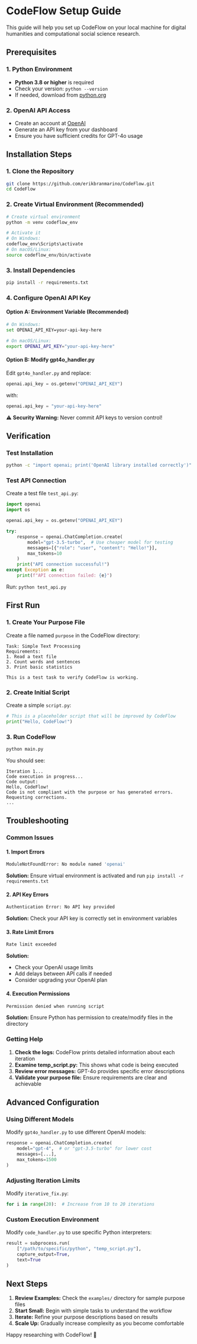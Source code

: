 # CodeFlow Setup Guide

This guide will help you set up CodeFlow on your local machine for digital humanities and computational social science research.

## Prerequisites

### 1. Python Environment
- **Python 3.8 or higher** is required
- Check your version: `python --version`
- If needed, download from [python.org](https://www.python.org/downloads/)

### 2. OpenAI API Access
- Create an account at [OpenAI](https://platform.openai.com/)
- Generate an API key from your dashboard
- Ensure you have sufficient credits for GPT-4o usage

## Installation Steps

### 1. Clone the Repository
```bash
git clone https://github.com/erikbranmarino/CodeFlow.git
cd CodeFlow
```

### 2. Create Virtual Environment (Recommended)
```bash
# Create virtual environment
python -m venv codeflow_env

# Activate it
# On Windows:
codeflow_env\Scripts\activate
# On macOS/Linux:
source codeflow_env/bin/activate
```

### 3. Install Dependencies
```bash
pip install -r requirements.txt
```

### 4. Configure OpenAI API Key

#### Option A: Environment Variable (Recommended)
```bash
# On Windows:
set OPENAI_API_KEY=your-api-key-here

# On macOS/Linux:
export OPENAI_API_KEY="your-api-key-here"
```

#### Option B: Modify gpt4o_handler.py
Edit `gpt4o_handler.py` and replace:
```python
openai.api_key = os.getenv("OPENAI_API_KEY")
```
with:
```python
openai.api_key = "your-api-key-here"
```

⚠️ **Security Warning:** Never commit API keys to version control!

## Verification

### Test Installation
```bash
python -c "import openai; print('OpenAI library installed correctly')"
```

### Test API Connection
Create a test file `test_api.py`:
```python
import openai
import os

openai.api_key = os.getenv("OPENAI_API_KEY")

try:
    response = openai.ChatCompletion.create(
        model="gpt-3.5-turbo",  # Use cheaper model for testing
        messages=[{"role": "user", "content": "Hello!"}],
        max_tokens=10
    )
    print("API connection successful!")
except Exception as e:
    print(f"API connection failed: {e}")
```

Run: `python test_api.py`

## First Run

### 1. Create Your Purpose File
Create a file named `purpose` in the CodeFlow directory:
```text
Task: Simple Text Processing
Requirements:
1. Read a text file
2. Count words and sentences
3. Print basic statistics

This is a test task to verify CodeFlow is working.
```

### 2. Create Initial Script
Create a simple `script.py`:
```python
# This is a placeholder script that will be improved by CodeFlow
print("Hello, CodeFlow!")
```

### 3. Run CodeFlow
```bash
python main.py
```

You should see:
```
Iteration 1...
Code execution in progress...
Code output:
Hello, CodeFlow!
Code is not compliant with the purpose or has generated errors. Requesting corrections.
...
```

## Troubleshooting

### Common Issues

#### 1. Import Errors
```bash
ModuleNotFoundError: No module named 'openai'
```
**Solution:** Ensure virtual environment is activated and run `pip install -r requirements.txt`

#### 2. API Key Errors
```bash
Authentication Error: No API key provided
```
**Solution:** Check your API key is correctly set in environment variables

#### 3. Rate Limit Errors
```bash
Rate limit exceeded
```
**Solution:** 
- Check your OpenAI usage limits
- Add delays between API calls if needed
- Consider upgrading your OpenAI plan

#### 4. Execution Permissions
```bash
Permission denied when running script
```
**Solution:** Ensure Python has permission to create/modify files in the directory

### Getting Help

1. **Check the logs:** CodeFlow prints detailed information about each iteration
2. **Examine temp_script.py:** This shows what code is being executed
3. **Review error messages:** GPT-4o provides specific error descriptions
4. **Validate your purpose file:** Ensure requirements are clear and achievable

## Advanced Configuration

### Using Different Models
Modify `gpt4o_handler.py` to use different OpenAI models:
```python
response = openai.ChatCompletion.create(
    model="gpt-4",  # or "gpt-3.5-turbo" for lower cost
    messages=[...],
    max_tokens=1500
)
```

### Adjusting Iteration Limits
Modify `iterative_fix.py`:
```python
for i in range(20):  # Increase from 10 to 20 iterations
```

### Custom Execution Environment
Modify `code_handler.py` to use specific Python interpreters:
```python
result = subprocess.run(
    ["/path/to/specific/python", "temp_script.py"],
    capture_output=True,
    text=True
)
```

## Next Steps

1. **Review Examples:** Check the `examples/` directory for sample purpose files
2. **Start Small:** Begin with simple tasks to understand the workflow
3. **Iterate:** Refine your purpose descriptions based on results
4. **Scale Up:** Gradually increase complexity as you become comfortable

Happy researching with CodeFlow! 🚀